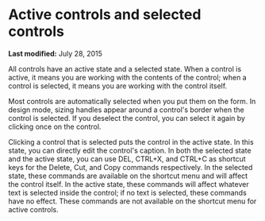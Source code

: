 
# Active controls and selected controls

 **Last modified:** July 28, 2015

All controls have an active state and a selected state. When a control is active, it means you are working with the contents of the control; when a control is selected, it means you are working with the control itself.

Most controls are automatically selected when you put them on the form. In design mode, sizing handles appear around a control's border when the control is selected. If you deselect the control, you can select it again by clicking once on the control.

Clicking a control that is selected puts the control in the active state. In this state, you can directly edit the control's caption.
In both the selected state and the active state, you can use DEL, CTRL+X, and CTRL+C as shortcut keys for the Delete, Cut, and Copy commands respectively. In the selected state, these commands are available on the shortcut menu and will affect the control itself. In the active state, these commands will affect whatever text is selected inside the control; if no text is selected, these commands have no effect. These commands are not available on the shortcut menu for active controls.

